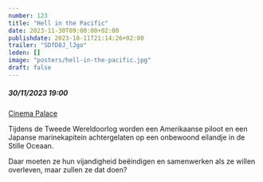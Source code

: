 ```yaml
---
number: 123
title: "Hell in the Pacific"
date: 2023-11-30T09:00:00+02:00
publishdate: 2023-10-11T21:14:26+02:00
trailer: "SDfD8J_lJgo"
leden: []
image: "posters/hell-in-the-pacific.jpg"
draft: false
---
```


##### 30/11/2023 19:00

[Cinema Palace](https://cinema-palace.be/nl/evenementen/club-35-hell-pacific-gepresenteerd-door-fabrice-du-welz)

Tijdens de Tweede Wereldoorlog worden een Amerikaanse piloot en een Japanse marinekapitein
achtergelaten op een onbewoond eilandje in de Stille Oceaan. 
<!--more-->
Daar moeten ze hun vijandigheid beëindigen en samenwerken als ze willen overleven, maar zullen ze dat doen?
